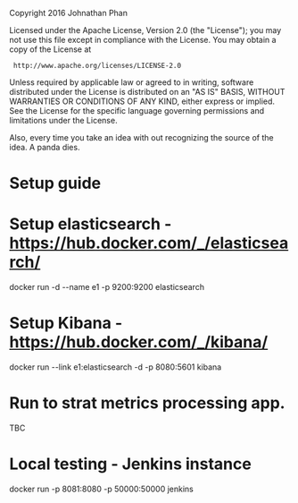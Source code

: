  Copyright 2016 Johnathan Phan

   Licensed under the Apache License, Version 2.0 (the "License");
   you may not use this file except in compliance with the License.
   You may obtain a copy of the License at

     http://www.apache.org/licenses/LICENSE-2.0

   Unless required by applicable law or agreed to in writing, software
   distributed under the License is distributed on an "AS IS" BASIS,
   WITHOUT WARRANTIES OR CONDITIONS OF ANY KIND, either express or implied.
   See the License for the specific language governing permissions and
   limitations under the License.

   Also, every time you take an idea with out recognizing the source of the idea. A panda dies.

# Setup guide

# Setup elasticsearch - https://hub.docker.com/_/elasticsearch/
docker run -d --name e1 -p 9200:9200 elasticsearch

# Setup Kibana - https://hub.docker.com/_/kibana/
docker run --link e1:elasticsearch -d -p 8080:5601 kibana

# Run to strat metrics processing app.
TBC
# 

# Local testing - Jenkins instance
docker run -p 8081:8080 -p 50000:50000 jenkins
